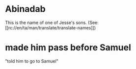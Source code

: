 # Abinadab

This is the name of one of Jesse's sons. (See: [[rc://en/ta/man/translate/translate-names]])

# made him pass before Samuel

"told him to go to Samuel"

